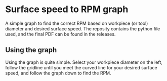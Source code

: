 # Surface speed to RPM graph

A simple graph to find the correct RPM based on workpiece (or tool) diameter and desired surface speed. The reposity contains the python file used, and the final PDF can be found in the releases.

## Using the graph

Using the graph is quite simple. Select your workpiece diameter on the left, follow the gridline until you meet the curved line for your desired surface speed, and follow the graph down to find the RPM.